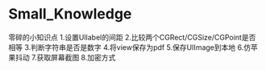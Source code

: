 # Small_Knowledge
零碎的小知识点
1.设置UIlabel的间距
2.比较两个CGRect/CGSize/CGPoint是否相等
3.判断字符串是否是数字
4.将view保存为pdf
5.保存UIImage到本地
6.仿苹果抖动
7.获取屏幕截图
8.加密方式
